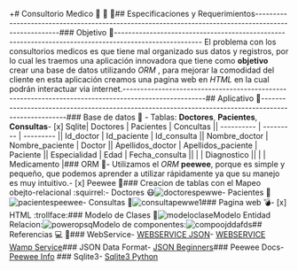+# Consultorio Medico :pill: :syringe: :hospital:## Especificaciones y Requerimientos-----------------------------------------------------------------------------------------------------### Objetivo :page_facing_up:------------------------------------------------------------------------------------------------------ El problema con los consultorios medicos es que tiene mal organizado sus datos y registros, por lo cual les traemos una aplicación innovadora que tiene como **objetivo** crear una base de datos utilizando *ORM* , para mejorar la comodidad del cliente en esta aplicación creamos una pagina web en *HTML*  en la cual podrán interactuar via internet.-----------------------------------------------------------------------------------------------------## Aplicativo :briefcase:-----------------------------------------------------------------------------------------------------### Base de datos :triangular_flag_on_post: - Tablas: **Doctores**, **Pacientes**, **Consultas**- [x] Sqlite| Doctores   | Pacientes | Concultas || ---------- | --------- | --------- || Id_doctor  | Id_paciente | Id_consulta || Nombre_doctor | Nombre_paciente | Doctor || Apellidos_doctor | Apellidos_paciente | Paciente || Especialidad | Edad | Fecha_consulta ||                     |                | Diagnostico ||                     |                | Medicamento |### ORM :moyai:- Utilizamos el *ORM* **peewee**,  porque es simple y pequeño, que podemos aprender a utilizar rápidamente ya que su manejo es muy intuitivo.- [x] Peewee :penguin:### Creacion de tablas con el Mapeo obejto-relacional :squirrel:- Doctores :mask:![doctorespewwe](https://user-images.githubusercontent.com/35546433/40743098-38f1022e-6416-11e8-9d74-00d85f5605e6.PNG)- Pacientes :boy:![pacientespeewee](https://user-images.githubusercontent.com/35546433/40743197-7c3201e6-6416-11e8-93c2-da668be1f34a.PNG)- Consultas  :blue_book:![consultapewwe1](https://user-images.githubusercontent.com/35546433/40743228-892073ba-6416-11e8-9d90-52fb2b2f1a03.PNG)### Pagina web :bomb:- [x] HTML :trollface:### Modelo de Clases :school_satchel:![modeloclase](https://user-images.githubusercontent.com/35546433/40706787-6d000fd6-63b4-11e8-855e-a2f674f140c9.PNG)Modelo Entidad Relacion:![poweropsq](https://user-images.githubusercontent.com/35546433/40754913-5db28ab2-6441-11e8-95a8-5fc4d0391192.PNG)Modelo de componentes:![compoojddafds](https://user-images.githubusercontent.com/35546433/40754793-9ce6bb64-6440-11e8-83bd-a1baed28cada.PNG)## Referencias :computer: :floppy_disk:### WebService- [WEBSERVICE JSON](https://www.youtube.com/watch?v=akIMTwskeOY&index=1&list=PLAg6Lv5Bbjjeh7m51aXdKcdWf6kMKylzN)- [WEBSERVICE Wamp Service](https://www.youtube.com/watch?v=IkR_fewaWVc)### JSON Data Format- [JSON Beginners](https://www.youtube.com/watch?v=0yn7_YuIBdo&list=PLw02n0FEB3E2RDlD2cBULQjvXJ1K_jS1O&index=32)### Peewee Docs- [Peewee Info](http://docs.peewee-orm.com/en/latest/)  ### Sqlite3- [Sqlite3 Python](https://docs.python.org/3/library/sqlite3.html)
